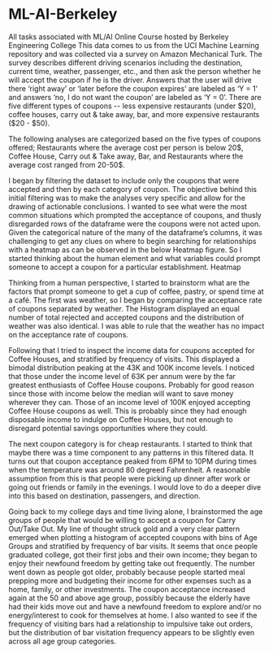 # ML-AI-Berkeley
All tasks associated with ML/AI Online Course hosted by Berkeley Engineering College
This data comes to us from the UCI Machine Learning repository and was collected via a survey on Amazon Mechanical Turk. The survey describes different driving scenarios including the destination, current time, weather, passenger, etc., and then ask the person whether he will accept the coupon if he is the driver. Answers that the user will drive there ‘right away’ or ‘later before the coupon expires’ are labeled as ‘Y = 1’ and answers ‘no, I do not want the coupon’ are labeled as ‘Y = 0’. There are five different types of coupons -- less expensive restaurants (under $20), coffee houses, carry out & take away, bar, and more expensive restaurants ($20 - $50).

The following analyses are categorized based on the five types of coupons offered; Restaurants where the average cost per person is below 20$, Coffee House, Carry out & Take away, Bar, and Restaurants where the average cost ranged from 20-50$.

I began by filtering the dataset to include only the coupons that were accepted and then by each category of coupon. The objective behind this initial filtering was to make the analyses very specific and allow for the drawing of actionable conclusions. I wanted to see what were the most common situations which prompted the acceptance of coupons, and thusly disregarded rows of the dataframe were the coupons were not acted upon.
Given the categorical nature of the many of the dataframe’s columns, it was challenging to get any clues on where to begin searching for relationships with a heatmap as can be observed in the below Heatmap figure. So I started thinking about the human element and what variables could prompt someone to accept a coupon for a particular establishment.
Heatmap
 














Thinking from a human perspective, I started to brainstorm what are the factors that prompt someone to get a cup of coffee, pastry, or spend time at a café. The first was weather, so I began by comparing the acceptance rate of coupons separated by weather. The Histogram displayed an equal number of total rejected and accepted coupons and the distribution of weather was also identical. I was able to rule that the weather has no impact on the acceptance rate of coupons.
 

Following that I tried to inspect the income data for coupons accepted for Coffee Houses, and stratified by frequency of visits. This displayed a bimodal distribution peaking at the 43K and 100K income levels. I noticed that those under the income level of 63K per annum were by the far greatest enthusiasts of Coffee House coupons. Probably for good reason since those with income below the median will want to save money wherever they can. Those of an income level of 100K enjoyed accepting Coffee House coupons as well. This is probably since they had enough disposable income to indulge on Coffee Houses, but not enough to disregard potential savings opportunities where they could.






 



The next coupon category is for cheap restaurants. I started to think that maybe there was a time component to any patterns in this filtered data. It turns out that coupon acceptance peaked from 6PM to 10PM during times when the temperature was around 80 degreed Fahrenheit. A reasonable assumption from this is that people were picking up dinner after work or going out friends or family in the evenings. I would love to do a deeper dive into this based on destination, passengers, and direction. 
 
















Going back to my college days and time living alone, I brainstormed the age groups of people that would be willing to accept a coupon for Carry Out/Take Out. My line of thought struck gold and a very clear pattern emerged when plotting a histogram of accepted coupons with bins of Age Groups and stratified by frequency of bar visits. It seems that once people graduated college, got their first jobs and their own income; they began to enjoy their newfound freedom by getting take out frequently. The number went down as people got older, probably because people started meal prepping more and budgeting their income for other expenses such as a home, family, or other investments. The coupon acceptance increased again at the 50 and above age group, possibly because the elderly have had their kids move out and have a newfound freedom to explore and/or no energy/interest to cook for themselves at home. 
I also wanted to see if the frequency of visiting bars had a relationship to impulsive take out orders, but the distribution of bar visitation frequency appears to be slightly even across all age group categories.
 

